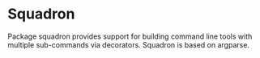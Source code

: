 # Squadron

Package squadron provides support for building command line tools with multiple
sub-commands via decorators. Squadron is based on argparse.
